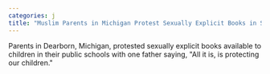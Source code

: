 ```yaml
---
categories: j
title: "Muslim Parents in Michigan Protest Sexually Explicit Books in Schools"
---
```

Parents in Dearborn, Michigan, protested sexually explicit books available to children in their public schools with one father saying, "All it is, is protecting our children."